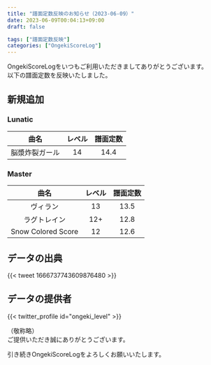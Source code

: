 ```yaml
---
title: "譜面定数反映のお知らせ（2023-06-09）"
date: 2023-06-09T00:04:13+09:00
draft: false

tags: ["譜面定数反映"]
categories: ["OngekiScoreLog"]
---
```


OngekiScoreLogをいつもご利用いただきましてありがとうございます。  
以下の譜面定数を反映いたしました。

<!--more-->

## 新規追加

### Lunatic

| 曲名 | レベル | 譜面定数 |
|:-:|:-:|:-:|
| 脳漿炸裂ガール | 14 | 14.4 |

### Master

| 曲名 | レベル | 譜面定数 |
|:-:|:-:|:-:|
| ヴィラン | 13 | 13.5 |
| ラグトレイン | 12+ | 12.8 |
| Snow Colored Score | 12 | 12.6 |

<!-- ### Expert

| 曲名 | レベル | 譜面定数 |
|:-:|:-:|:-:| -->

## データの出典

{{< tweet 1666737743609876480 >}}

## データの提供者

{{< twitter_profile id="ongeki_level" >}}

<!-- （順不同　敬称略）   -->
（敬称略）  
ご提供いただき誠にありがとうございます。

引き続きOngekiScoreLogをよろしくお願いいたします。
